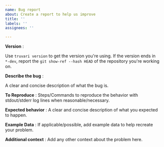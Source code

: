```yaml
---
name: Bug report
about: Create a report to help us improve
title: ''
labels: ''
assignees: ''

---
```

**Version** : 

Use `truvari version` to get the version you're using. If the version ends in `*-dev`, report the `git show-ref --hash HEAD` of the repository you're working on.

**Describe the bug** : 

A clear and concise description of what the bug is.

**To Reproduce** : 
Steps/Commands to reproduce the behavior with stdout/stderr log lines when reasonable/necessary.


**Expected behavior** : 
A clear and concise description of what you expected to happen.

**Example Data** : 
If applicable/possible, add example data to help recreate your problem.

**Additional context** :
Add any other context about the problem here.
